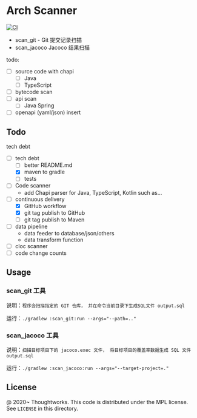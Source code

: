 # Arch Scanner 

[![CI](https://github.com/archguard/scanner/actions/workflows/ci.yaml/badge.svg)](https://github.com/archguard/scanner/actions/workflows/ci.yaml)

* scan_git - Git 提交记录扫描
* scan_jacoco Jacoco 结果扫描

todo:

- [ ] source code with chapi
  - [ ] Java
  - [ ] TypeScript
- [ ] bytecode scan
- [ ] api scan
  - [ ] Java Spring
- [ ] openapi (yaml/json) insert

## Todo

tech debt

- [ ] tech debt
  - [ ] better README.md
  - [x] maven to gradle
  - [ ] tests
- [ ] Code scanner
  - add Chapi parser for Java, TypeScript, Kotlin such as...
- [ ] continuous delivery
  - [x] GitHub workflow 
  - [x] git tag publish to GitHub
  - [ ] git tag publish to Maven
- [ ] data pipeline 
  - data feeder to database/json/others
  - data transform function
- [ ] cloc scanner
- [ ] code change counts

## Usage

### scan_git 工具 

说明：`程序会扫描指定的 GIT 仓库， 并在命令当前目录下生成SQL文件 output.sql`

运行：`./gradlew :scan_git:run --args="--path=.."`

### scan_jacoco 工具

说明：`扫描目标项目下的 jacoco.exec 文件， 将目标项目的覆盖率数据生成 SQL 文件 output.sql`

运行：`./gradlew :scan_jacoco:run --args="--target-project=."`

License
---

@ 2020~ Thoughtworks.  This code is distributed under the MPL license. See `LICENSE` in this directory.

